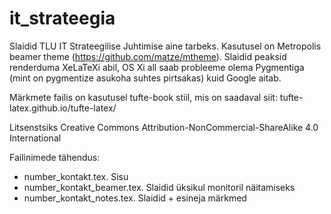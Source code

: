 it_strateegia
=============

Slaidid TLU IT Strateegilise Juhtimise aine tarbeks. Kasutusel on Metropolis beamer theme (https://github.com/matze/mtheme). Slaidid peaksid renderduma XeLaTeXi abil, OS Xi all saab probleeme olema Pygmentiga (mint on pygmentize asukoha suhtes pirtsakas) kuid Google aitab.

Märkmete failis on kasutusel tufte-book stiil, mis on saadaval siit: tufte-latex.github.io/tufte-latex/

Litsenstsiks Creative Commons Attribution-NonCommercial-ShareAlike 4.0 International

Failinimede tähendus:
* number_kontakt.tex. Sisu
* number_kontakt_beamer.tex. Slaidid üksikul monitoril näitamiseks
* number_kontakt_notes.tex. Slaidid + esineja märkmed
